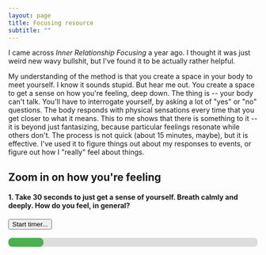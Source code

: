 ```yaml
---
layout: page
title: Focusing resource
subtitle: ""
---
```


<style type="text/css" rel="stylesheet">  
.hidden{ display: none; }
  
#Progress_Status { 
  width: 100%; 
  background-color: #ddd; 
  border-radius: 8px;
} 
  
#myprogressBar { 
  height: 18px; 
  background-color: #4CAF50; 
  text-align: center; 
  line-height: 32px; 
  color: black; 
  transition: width 1s;
  -webkit-transition: width 1s;
  border-radius: 8px;
} 
  
.ui-progressbar-value {
}

.buttoned {
  background-color: #4CAF50; /* Green */
  border: 1px solid green;
  color: white;
  padding: 7px 16px;
  text-align: center;
  text-decoration: none;
  display: inline-block;
  font-size: 16px;
  cursor: pointer;
  float: left;
}

.base-timer {
  position: relative;
  width: 300px;
  height: 300px;
}

.base-timer__svg {
  transform: scaleX(-1);
}

.base-timer__circle {
  fill: none;
  stroke: none;
}

.base-timer__path-elapsed {
  stroke-width: 7px;
  stroke: grey;
}

.base-timer__path-remaining {
  stroke-width: 7px;
  stroke-linecap: round;
  transform: rotate(90deg);
  transform-origin: center;
  transition: 1s linear all;
  fill-rule: nonzero;
  stroke: currentColor;
}

.base-timer__path-remaining.green {
  color: rgb(65, 184, 131);
}

.base-timer__path-remaining.orange {
  color: orange;
}

.base-timer__path-remaining.red {
  color: red;
}

.base-timer__label {
  position: absolute;
  width: 300px;
  height: 300px;
  top: 0;
  display: flex;
  align-items: center;
  justify-content: center;
  font-size: 48px;
}
</style>




I came across *Inner Relationship Focusing* a year ago. I thought it was just weird new wavy bullshit, but I've found it to be actually rather helpful.

My understanding of the method is that you create a space in your body to meet yourself. I know it sounds stupid. But hear me out. You create a space to get a sense on how you're feeling, deep down. The thing is -- your body can't talk. You'll have to interrogate yourself, by asking a lot of "yes" or "no" questions. The body responds with physical sensations every time that you get closer to what it means. This to me shows that there is something to it -- it is beyond just fantasizing, because particular feelings resonate while others don't. The process is not quick (about 15 minutes, maybe), but it is effective. I've used it to figure things out about my responses to events, or figure out how I "really" feel about things.

<h2> Zoom in on how you're feeling </h2>
<!--Timer portion-->
<div id="Q0" class="">
  <h4> 1. Take 30 seconds to just get a sense of yourself. Breath calmly and deeply. How do you feel, in general?</h4>
  <input id="timer1" type="button" value="Start timer..." />
<div id='countdown1'></div>
</div>

<!--Question one-->
<div id="Q1" class="hidden">
<br clear="all" />
  <h4> 2. Do you notice a weight to your body? Or a springiness? </h4>
  <button class="option1 buttoned">Feeling light</button> 
  <button class="option1 buttoned">Intermediate</button>
  <button class="option1 buttoned">Feeling heavy</button>
</div>

<!--Question two-->
<div id="Q2" class="hidden">
<br clear="all" />
  <h4> 3. Where in the body do I sense something taking my attention (e.g., tightness, pressure, a knocking feeling, ...). Where is your body trying to get to speak to you?</h4>
  <button class="option2 buttoned">My chest</button> 
  <button class="option2 buttoned">My belly</button>
  <button class="option2 buttoned">Elsewhere</button>
</div>

<!--Question three; just a timer...-->
<div id="Q3" class="hidden">
<br clear="all" />
  <h4> 4. Try to get a handle on the unclear bodily sensation. Is it a pressure, something moving, something hot/cold, ... . Something vague suffices for now. Try to sense it wholly. Tell yourself "I'm sensing ..., and I am saying hello to that."</h4>
    <div id='countdown2'></div>
</div>

<!--Question four...-->
<div id="Q4" class="hidden">
<br clear="all" />
  <h4> 5. Get a more sense of the emotional quality of the feeling. You do this by testing with yourself. For example, "I'm sensing pain", or "I'm sensing frustration". See what words bubble up. Try to capture the whole feeling in a single qualitative word. Your body will respond if the word resonates with its feeling.</h4>
  <p><img src="https://gritx.org/skills-studio/uploads/exerciseimage/emotion_wheel8.jpg"></p>
  <button class="option4 buttoned">Done.</button>
</div>

<!--Question five...-->
<div id="Q5" class="hidden">
<br clear="all" />
  <h4> 6. Now create a relationship with this felt quality. Say, you'd met this quality in a bar, what kind of bar would it be? Would you be having intense conversations, or would you both sit quietly by? Would you be drinking or eating? What would the quality be wearing? Again, use what intuition bubbles up. Check by seeing what resonates. Take a moment again, to imagine this.</h4>
  <button class="option5 buttoned">Done.</button>
</div>

<!--Question five...-->
<div id="Q6" class="hidden">
<br clear="all" />
  <h4> 7. Now, try to connect with a young version of yourself experiencing this emotion. Focus on young and powerful. Do you think your felt quality relates to a problem you're facing in your life, try to connect with a particular version that applies to your young self..</h4>
  <button class="option6 buttoned">Done.</button>
</div>

<!--Question six...-->
<div id="Q7" class="hidden">
<br clear="all" />
  <h4> 8. Ask yourself, "What would it feel like if it was all OK?". "What is in the way of that?". See what bubbles up.</h4>
  <div id='countdown3'></div>
</div>

<!--End...-->
<div id="Q8" class="hidden">
<br clear="all" />
  <h4> 9. The end! Thank your body for speaking with you. You may want to ask your body for any ideas about how to resolve the situation; to receive any wisdom... Remember, you just have to acknowledge what it says, there's no need to do anything with it.</h4>
</div>



<br clear="all" />
<div id="Progress_Status"> 
  <div id="myprogressBar" style="width: 14%"></div> 
</div>

  
<script src="https://code.jquery.com/jquery-1.12.4.js"></script>
<script> 
$('button').click(function() {
    $(this).css('background-color', 'black');
});

function updateTimer(amount) { 
  var element = document.getElementById("myprogressBar");
  var current_amount = element.style.width;
  var integer = parseInt(current_amount, 10);
  element.style.width = integer + amount + '%';   
} 

var Q0 = document.getElementById('Q0');
var Q1 = document.getElementById('Q1');
var Q2 = document.getElementById('Q2');
var Q3 = document.getElementById('Q3');
var Q4 = document.getElementById('Q4');
var Q5 = document.getElementById('Q5');
var Q6 = document.getElementById('Q6');
var Q7 = document.getElementById('Q7');
var Q8 = document.getElementById('Q8');
var btn1 = document.getElementsByClassName('option1');
var btn2 = document.getElementsByClassName('option2');
var btn4 = document.getElementsByClassName('option4');
var btn5 = document.getElementsByClassName('option5');
var btn6 = document.getElementsByClassName('option6');

for(var i=0; i<btn1.length; i++){
    btn1[i].addEventListener("click", function(){ 
  Q2.className = ''; 
  updateTimer(14);
})
}

for(var i=0; i<btn2.length; i++){
    btn2[i].addEventListener("click", function(){ 
  Q3.className = ''; 
  countdown('countdown2', 60,'Q4');
})
}

for(var i=0; i<btn4.length; i++){
    btn4[i].addEventListener("click", function(){ 
  Q5.className = ''; 
  updateTimer(14);
})
}

for(var i=0; i<btn5.length; i++){
    btn5[i].addEventListener("click", function(){ 
  Q6.className = ''; 
  updateTimer(14);
})
} 
for(var i=0; i<btn6.length; i++){
    btn6[i].addEventListener("click", function(){ 
  Q7.className = ''; 
  countdown('countdown3', 120,'Q8');
  updateTimer(2);
})
} 
  
  
  
  
  
  
  
  
  
// Countdown timer stuff  
function countdown(element, seconds, next_class) {
    // Fetch the display element
    seconds = seconds*100;
    var total_time=seconds;
    var el = document.getElementById(element);
    
    var nex = document.getElementById(next_class)
    
    
    

    // Set the timer
    var interval = setInterval(function() {
        if(seconds == 0) {
            clearInterval(interval);
            return;
        }
        if(seconds == (5)*100) {
          nex.className = '';
          updateTimer(14);
        }
        el.innerHTML = `
<div class="base-timer";>
  <svg class="base-timer__svg" viewBox="0 0 100 100" xmlns="http://www.w3.org/2000/svg">
    <g class="base-timer__circle">
      <circle class="base-timer__path-elapsed" cx="50" cy="50" r="25"></circle>
      <path id="base-timer-path-remaining" stroke-dasharray="`+ (seconds)/total_time*157 + ` 157" class="base-timer__path-remaining green" d="
          M 30, 30
          m -5, 20
          a 25,25 0 1,0 50,0
          a 25,25 0 1,0 -50,0
        "></path>
    </g>
  </svg>
  <span id="base-timer-label" class="base-timer__label">`+ Math.floor(seconds/100+0.5) +`</span>
</div>`;
        
    seconds--;
    }, 10); // Update every 10 ms
}

function fixedcount(element, seconds) {
    // Fetch the display element
    seconds = seconds*100;
    var total_time=seconds;
    var el = document.getElementById(element);
    // Set the timer
        el.innerHTML = `
<div class="base-timer";>
  <svg class="base-timer__svg" viewBox="0 0 100 100" xmlns="http://www.w3.org/2000/svg">
    <g class="base-timer__circle">
      <circle class="base-timer__path-elapsed" cx="50" cy="50" r="25"></circle>
      <path id="base-timer-path-remaining" stroke-dasharray="`+ (seconds)/total_time*157 + ` 157" class="base-timer__path-remaining green" d="
          M 30, 30
          m -5, 20
          a 25,25 0 1,0 50,0
          a 25,25 0 1,0 -50,0
        "></path>
    </g>
  </svg>
  <span id="base-timer-label" class="base-timer__label">`+ Math.floor(seconds/100+0.5) +`</span>
</div>`;
}



// Make buttons load timers
var start1 = document.getElementById('timer1');

fixedcount('countdown1', 30) 

start1.onclick = function() {
    countdown('countdown1', 30,'Q1');
}
</script>
